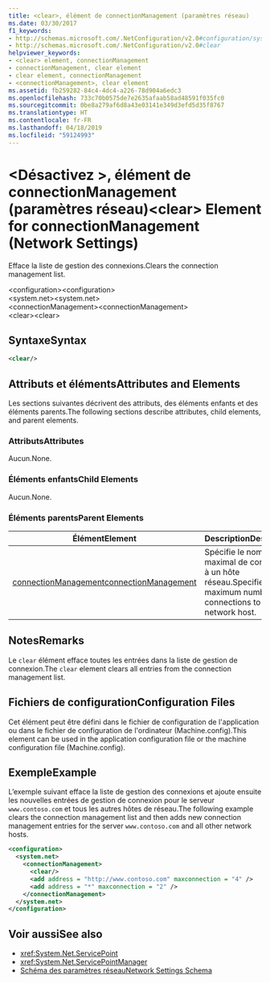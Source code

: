 ```yaml
---
title: <clear>, élément de connectionManagement (paramètres réseau)
ms.date: 03/30/2017
f1_keywords:
- http://schemas.microsoft.com/.NetConfiguration/v2.0#configuration/system.net/connectionManagement/clear
- http://schemas.microsoft.com/.NetConfiguration/v2.0#clear
helpviewer_keywords:
- <clear> element, connectionManagement
- connectionManagement, clear element
- clear element, connectionManagement
- <connectionManagement>, clear element
ms.assetid: fb259282-84c4-4dc4-a226-78d904a6edc3
ms.openlocfilehash: 733c70b0575de7e2635afaab58ad48591f035fc0
ms.sourcegitcommit: 0be8a279af6d8a43e03141e349d3efd5d35f8767
ms.translationtype: HT
ms.contentlocale: fr-FR
ms.lasthandoff: 04/18/2019
ms.locfileid: "59124993"
---
```

# <a name="clear-element-for-connectionmanagement-network-settings"></a><span data-ttu-id="f2933-102">\<Désactivez >, élément de connectionManagement (paramètres réseau)</span><span class="sxs-lookup"><span data-stu-id="f2933-102">\<clear> Element for connectionManagement (Network Settings)</span></span>
<span data-ttu-id="f2933-103">Efface la liste de gestion des connexions.</span><span class="sxs-lookup"><span data-stu-id="f2933-103">Clears the connection management list.</span></span>  
  
 <span data-ttu-id="f2933-104">\<configuration></span><span class="sxs-lookup"><span data-stu-id="f2933-104">\<configuration></span></span>  
<span data-ttu-id="f2933-105">\<system.net></span><span class="sxs-lookup"><span data-stu-id="f2933-105">\<system.net></span></span>  
<span data-ttu-id="f2933-106">\<connectionManagement></span><span class="sxs-lookup"><span data-stu-id="f2933-106">\<connectionManagement></span></span>  
<span data-ttu-id="f2933-107">\<clear></span><span class="sxs-lookup"><span data-stu-id="f2933-107">\<clear></span></span>  
  
## <a name="syntax"></a><span data-ttu-id="f2933-108">Syntaxe</span><span class="sxs-lookup"><span data-stu-id="f2933-108">Syntax</span></span>  
  
```xml  
<clear/>  
```  
  
## <a name="attributes-and-elements"></a><span data-ttu-id="f2933-109">Attributs et éléments</span><span class="sxs-lookup"><span data-stu-id="f2933-109">Attributes and Elements</span></span>  
 <span data-ttu-id="f2933-110">Les sections suivantes décrivent des attributs, des éléments enfants et des éléments parents.</span><span class="sxs-lookup"><span data-stu-id="f2933-110">The following sections describe attributes, child elements, and parent elements.</span></span>  
  
### <a name="attributes"></a><span data-ttu-id="f2933-111">Attributs</span><span class="sxs-lookup"><span data-stu-id="f2933-111">Attributes</span></span>  
 <span data-ttu-id="f2933-112">Aucun.</span><span class="sxs-lookup"><span data-stu-id="f2933-112">None.</span></span>  
  
### <a name="child-elements"></a><span data-ttu-id="f2933-113">Éléments enfants</span><span class="sxs-lookup"><span data-stu-id="f2933-113">Child Elements</span></span>  
 <span data-ttu-id="f2933-114">Aucun.</span><span class="sxs-lookup"><span data-stu-id="f2933-114">None.</span></span>  
  
### <a name="parent-elements"></a><span data-ttu-id="f2933-115">Éléments parents</span><span class="sxs-lookup"><span data-stu-id="f2933-115">Parent Elements</span></span>  
  
|<span data-ttu-id="f2933-116">**Élément**</span><span class="sxs-lookup"><span data-stu-id="f2933-116">**Element**</span></span>|<span data-ttu-id="f2933-117">**Description**</span><span class="sxs-lookup"><span data-stu-id="f2933-117">**Description**</span></span>|  
|-----------------|---------------------|  
|[<span data-ttu-id="f2933-118">connectionManagement</span><span class="sxs-lookup"><span data-stu-id="f2933-118">connectionManagement</span></span>](../../../../../docs/framework/configure-apps/file-schema/network/connectionmanagement-element-network-settings.md)|<span data-ttu-id="f2933-119">Spécifie le nombre maximal de connexions à un hôte réseau.</span><span class="sxs-lookup"><span data-stu-id="f2933-119">Specifies the maximum number of connections to a network host.</span></span>|  
  
## <a name="remarks"></a><span data-ttu-id="f2933-120">Notes</span><span class="sxs-lookup"><span data-stu-id="f2933-120">Remarks</span></span>  
 <span data-ttu-id="f2933-121">Le `clear` élément efface toutes les entrées dans la liste de gestion de connexion.</span><span class="sxs-lookup"><span data-stu-id="f2933-121">The `clear` element clears all entries from the connection management list.</span></span>  
  
## <a name="configuration-files"></a><span data-ttu-id="f2933-122">Fichiers de configuration</span><span class="sxs-lookup"><span data-stu-id="f2933-122">Configuration Files</span></span>  
 <span data-ttu-id="f2933-123">Cet élément peut être défini dans le fichier de configuration de l'application ou dans le fichier de configuration de l'ordinateur (Machine.config).</span><span class="sxs-lookup"><span data-stu-id="f2933-123">This element can be used in the application configuration file or the machine configuration file (Machine.config).</span></span>  
  
## <a name="example"></a><span data-ttu-id="f2933-124">Exemple</span><span class="sxs-lookup"><span data-stu-id="f2933-124">Example</span></span>  
 <span data-ttu-id="f2933-125">L’exemple suivant efface la liste de gestion des connexions et ajoute ensuite les nouvelles entrées de gestion de connexion pour le serveur `www.contoso.com` et tous les autres hôtes de réseau.</span><span class="sxs-lookup"><span data-stu-id="f2933-125">The following example clears the connection management list and then adds new connection management entries for the server `www.contoso.com` and all other network hosts.</span></span>  
  
```xml  
<configuration>  
  <system.net>  
    <connectionManagement>  
      <clear/>  
      <add address = "http://www.contoso.com" maxconnection = "4" />  
      <add address = "*" maxconnection = "2" />  
    </connectionManagement>  
  </system.net>  
</configuration>  
```  
  
## <a name="see-also"></a><span data-ttu-id="f2933-126">Voir aussi</span><span class="sxs-lookup"><span data-stu-id="f2933-126">See also</span></span>

- <xref:System.Net.ServicePoint>
- <xref:System.Net.ServicePointManager>
- [<span data-ttu-id="f2933-127">Schéma des paramètres réseau</span><span class="sxs-lookup"><span data-stu-id="f2933-127">Network Settings Schema</span></span>](../../../../../docs/framework/configure-apps/file-schema/network/index.md)
